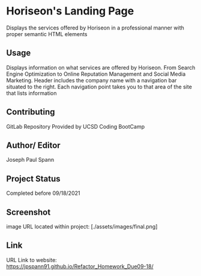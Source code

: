 # Horiseon's Landing Page

Displays the services offered by Horiseon in a professional manner with proper semantic HTML elements 

## Usage

Displays information on what services are offered by Horiseon. From Search Engine Optimization to Online Reputation Management and Social Media Marketing. Header includes the company name with a navigation bar situated to the right. Each navigation point takes you to that area of the site that lists information 

## Contributing

GitLab Repository Provided by UCSD Coding BootCamp

## Author/ Editor

Joseph Paul Spann

## Project Status

Completed before 09/18/2021

## Screenshot
 image URL located within project: [./assets/images/final.png]

 ## Link
 URL Link to website: https://jpspann91.github.io/Refactor_Homework_Due09-18/
